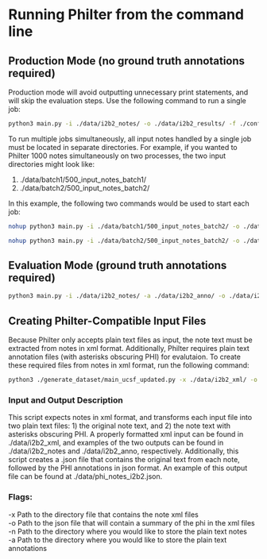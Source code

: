 # Running Philter from the command line

## Production Mode (no ground truth annotations required)
Production mode will avoid outputting unnecessary print statements, and will skip the evaluation steps. Use the following command to run a single job:
```bash
python3 main.py -i ./data/i2b2_notes/ -o ./data/i2b2_results/ -f ./configs/ucsf_pipeline_test_map_regex_context.json --prod=True
```

To run multiple jobs simultaneously, all input notes handled by a single job must be located in separate directories. For example, if you wanted to Philter 1000 notes simultaneously on two processes, the two input directories might look like:

1. ./data/batch1/500_input_notes_batch1/
2. ./data/batch2/500_input_notes_batch2/

In this example, the following two commands would be used to start each job:
```bash
nohup python3 main.py -i ./data/batch1/500_input_notes_batch2/ -o ./data/i2b2_results_test/ -f ./configs/ucsf_pipeline_test_map_regex_context.json --prod=True > ./data/batch1/batch1_terminal_out.txt 2>&1 &

```
```bash
nohup python3 main.py -i ./data/batch2/500_input_notes_batch2/ -o ./data/i2b2_results_test/ -f ./configs/ucsf_pipeline_test_map_regex_context.json --prod=True > ./data/batch2/batch2_terminal_out.txt 2>&1 &

```

## Evaluation Mode (ground truth annotations required)
```bash
python3 main.py -i ./data/i2b2_notes/ -a ./data/i2b2_anno/ -o ./data/i2b2_results/ -x ./data/phi_notes_i2b2.json -f=./configs/ucsf_pipeline_test_map_regex_context.json
```


## Creating Philter-Compatible Input Files
Because Philter only accepts plain text files as input, the note text must be extracted from notes in xml format. Additionally, Philter requires plain text annotation files (with asterisks obscuring PHI) for evalutaion. To create these required files from notes in xml format, run the following command:

```bash
python3 ./generate_dataset/main_ucsf_updated.py -x ./data/i2b2_xml/ -o ./data/phi_notes_i2b2.json -n ./data/i2b2_notes/ -a ./data/i2b2_anno/
```
### Input and Output Description
This script expects notes in xml format, and transforms each input file into two plain text files: 1) the original note text, and 2) the note text with asterisks obscuring PHI. A properly formatted xml input can be found in ./data/i2b2_xml, and examples of the two outputs can be found in ./data/i2b2_notes and ./data/i2b2_anno, respectively. Additionally, this script creates a .json file that contains the original text from each note, followed by the PHI annotations in json format. An example of this output file can be found at ./data/phi_notes_i2b2.json.
### Flags:

-x Path to the directory file that contains the note xml files<br/>
-o Path to the json file that will contain a summary of the phi in the xml files<br/>
-n Path to the directory where you would like to store the plain text notes<br/>
-a Path to the directory where you would like to store the plain text annotations<br/>
